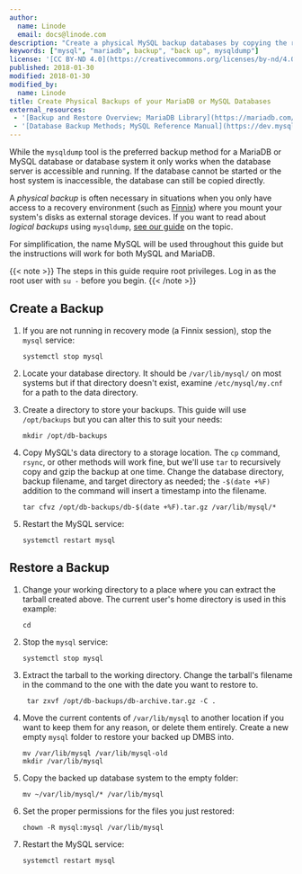 ```yaml
---
author:
  name: Linode
  email: docs@linode.com
description: "Create a physical MySQL backup databases by copying the relevant filesystem parts. Useful for recovering inaccessible databases."
keywords: ["mysql", "mariadb", backup", "back up", mysqldump"]
license: '[CC BY-ND 4.0](https://creativecommons.org/licenses/by-nd/4.0)'
published: 2018-01-30
modified: 2018-01-30
modified_by:
  name: Linode
title: Create Physical Backups of your MariaDB or MySQL Databases
external_resources:
 - '[Backup and Restore Overview; MariaDB Library](https://mariadb.com/kb/en/library/backup-and-restore-overview/)'
 - '[Database Backup Methods; MySQL Reference Manual](https://dev.mysql.com/doc/refman/5.7/en/backup-methods.html)'
---
```


While the `mysqldump` tool is the preferred backup method for a MariaDB or MySQL database or database system it only works when the database server is accessible and running. If the database cannot be started or the host system is inaccessible, the database can still be copied directly.

A *physical backup* is often necessary in situations when you only have access to a recovery environment (such as [Finnix](/docs/troubleshooting/finnix-rescue-mode)) where you mount your system's disks as external storage devices. If you want to read about *logical backups* using `mysqldump`, [see our guide](/docs/databases/mysql/use-mysqldump-to-back-up-your-mysql-databases) on the topic.

For simplification, the name MySQL will be used throughout this guide but the instructions will work for both MySQL and MariaDB.

{{< note >}}
The steps in this guide require root privileges. Log in as the root user with `su -` before you begin.
{{< /note >}}

## Create a Backup

1.  If you are not running in recovery mode (a Finnix session), stop the `mysql` service:

        systemctl stop mysql

2.  Locate your database directory. It should be `/var/lib/mysql/` on most systems but if that directory doesn't exist, examine `/etc/mysql/my.cnf` for a path to the data directory.

3.  Create a directory to store your backups. This guide will use `/opt/backups` but you can alter this to suit your needs:

        mkdir /opt/db-backups

4.  Copy MySQL's data directory to a storage location. The `cp` command, `rsync`, or other methods will work fine, but we'll use `tar` to recursively copy and gzip the backup at one time. Change the database directory, backup filename, and target directory as needed; the `-$(date +%F)` addition to the command will insert a timestamp into the filename.

        tar cfvz /opt/db-backups/db-$(date +%F).tar.gz /var/lib/mysql/*

5.  Restart the MySQL service:

        systemctl restart mysql

## Restore a Backup

1.  Change your working directory to a place where you can extract the tarball created above. The current user's home directory is used in this example:

        cd

2.  Stop the `mysql` service:

        systemctl stop mysql

3. Extract the tarball to the working directory. Change the tarball's filename in the command to the one with the date you want to restore to.

        tar zxvf /opt/db-backups/db-archive.tar.gz -C .

4.  Move the current contents of `/var/lib/mysql` to another location if you want to keep them for any reason, or delete them entirely. Create a new empty `mysql` folder to restore your backed up DMBS into.

        mv /var/lib/mysql /var/lib/mysql-old
        mkdir /var/lib/mysql

5.  Copy the backed up database system to the empty folder:

        mv ~/var/lib/mysql/* /var/lib/mysql

6.  Set the proper permissions for the files you just restored:

        chown -R mysql:mysql /var/lib/mysql

7.  Restart the MySQL service:

        systemctl restart mysql
